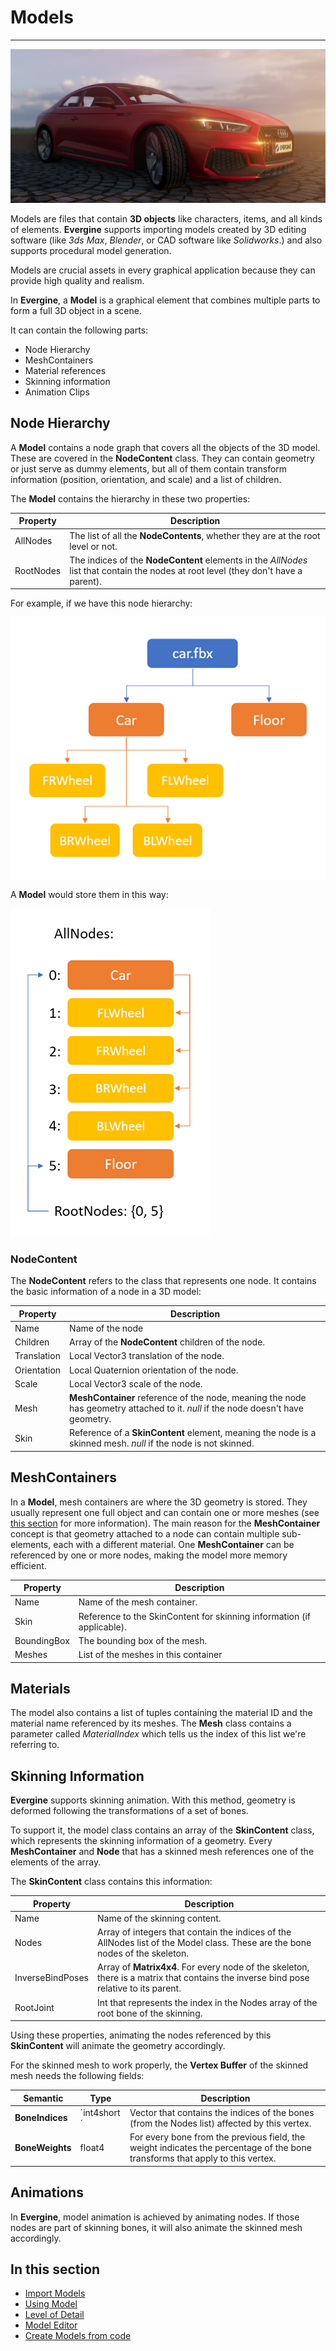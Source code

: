 # Models
---
![Models](images/model.jpg)

Models are files that contain **3D objects** like characters, items, and all kinds of elements. **Evergine** supports importing models created by 3D editing software (like _3ds Max_, _Blender_, or CAD software like _Solidworks_.) and also supports procedural model generation.

Models are crucial assets in every graphical application because they can provide high quality and realism.

In **Evergine**, a **Model** is a graphical element that combines multiple parts to form a full 3D object in a scene.

It can contain the following parts:
- Node Hierarchy
- MeshContainers
- Material references
- Skinning information
- Animation Clips

## Node Hierarchy
A **Model** contains a node graph that covers all the objects of the 3D model. These are covered in the **NodeContent** class. They can contain geometry or just serve as dummy elements, but all of them contain transform information (position, orientation, and scale) and a list of children.

The **Model** contains the hierarchy in these two properties:

| Property | Description |
| -------- | ----------- |
| AllNodes | The list of all the **NodeContents**, whether they are at the root level or not. |
| RootNodes | The indices of the **NodeContent** elements in the _AllNodes_ list that contain the nodes at root level (they don't have a parent).|

For example, if we have this node hierarchy:

![Node Hierarchy](images/nodeHierarchy.png)

A **Model** would store them in this way:

![Model Nodes](images/modelNodes.png)

### NodeContent
The **NodeContent** refers to the class that represents one node. It contains the basic information of a node in a 3D model:

| Property | Description | 
|----------|------------ |
| Name | Name of the node |
| Children | Array of the **NodeContent** children of the node. |
| Translation | Local Vector3 translation of the node. |
| Orientation | Local Quaternion orientation of the node. |
| Scale | Local Vector3 scale of the node. |
| Mesh | **MeshContainer** reference of the node, meaning the node has geometry attached to it. _null_ if the node doesn't have geometry. |
| Skin | Reference of a **SkinContent** element, meaning the node is a skinned mesh. _null_ if the node is not skinned. |

## MeshContainers
In a **Model**, mesh containers are where the 3D geometry is stored. They usually represent one full object and can contain one or more meshes (see [this section](../meshes/index.md) for more information). The main reason for the **MeshContainer** concept is that geometry attached to a node can contain multiple sub-elements, each with a different material. One **MeshContainer** can be referenced by one or more nodes, making the model more memory efficient.

| Property | Description |
| -------- | ----------- |
| Name | Name of the mesh container. |
| Skin | Reference to the SkinContent for skinning information (if applicable). |
| BoundingBox | The bounding box of the mesh. |
| Meshes | List of the meshes in this container |

## Materials
The model also contains a list of tuples containing the material ID and the material name referenced by its meshes. The **Mesh** class contains a parameter called _MaterialIndex_ which tells us the index of this list we're referring to.

## Skinning Information

**Evergine** supports skinning animation. With this method, geometry is deformed following the transformations of a set of bones.

To support it, the model class contains an array of the **SkinContent** class, which represents the skinning information of a geometry. Every **MeshContainer** and **Node** that has a skinned mesh references one of the elements of the array.

The **SkinContent** class contains this information:

| Property | Description |
| -------- | ----------- |
| Name | Name of the skinning content. |
| Nodes | Array of integers that contain the indices of the AllNodes list of the Model class. These are the bone nodes of the skeleton. |
| InverseBindPoses | Array of **Matrix4x4**. For every node of the skeleton, there is a matrix that contains the inverse bind pose relative to its parent. |
| RootJoint | Int that represents the index in the Nodes array of the root bone of the skinning. |

Using these properties, animating the nodes referenced by this **SkinContent** will animate the geometry accordingly.

For the skinned mesh to work properly, the **Vertex Buffer** of the skinned mesh needs the following fields:

| Semantic | Type | Description |
|----------|------| ------------|
| **BoneIndices** | ´int4short´ | Vector that contains the indices of the bones (from the Nodes list) affected by this vertex. |
| **BoneWeights** | float4 | For every bone from the previous field, the weight indicates the percentage of the bone transforms that apply to this vertex. |

## Animations

In **Evergine**, model animation is achieved by animating nodes. If those nodes are part of skinning bones, it will also animate the skinned mesh accordingly.

## In this section
* [Import Models](import_model.md)
* [Using Model](using_models.md)
* [Level of Detail](level_of_detail.md)
* [Model Editor](model_editor.md)
* [Create Models from code](create_model_from_code.md)